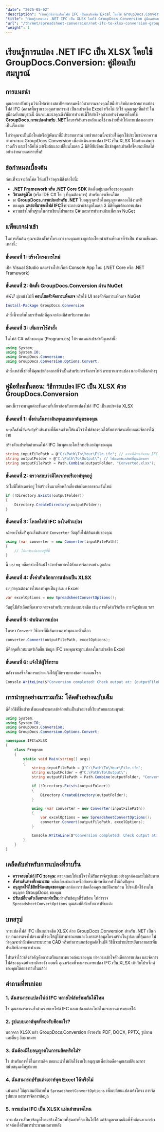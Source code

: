```yaml
---
"date": "2025-05-02"
"description": "เรียนรู้วิธีการแปลงไฟล์ IFC เป็นสเปรดชีต Excel โดยใช้ GroupDocs.Conversion ใน .NET เหมาะสำหรับสถาปนิกและนักพัฒนาที่ต้องการปรับปรุงเวิร์กโฟลว์การวิเคราะห์ข้อมูล"
"title": "เรียนรู้การแปลง .NET IFC เป็น XLSX โดยใช้ GroupDocs.Conversion คู่มือฉบับสมบูรณ์"
"url": "/th/net/spreadsheet-conversion/net-ifc-to-xlsx-conversion-groupdocs/"
"weight": 1
---
```


# เรียนรู้การแปลง .NET IFC เป็น XLSX โดยใช้ GroupDocs.Conversion: คู่มือฉบับสมบูรณ์

## การแนะนำ

คุณอยากปรับปรุงเวิร์กโฟลว์ทางสถาปัตยกรรมหรือวิศวกรรมของคุณให้มีประสิทธิภาพด้วยการแปลงไฟล์ IFC (คลาสพื้นฐานของอุตสาหกรรม) เป็นสเปรดชีต Excel หรือไม่ ถ้าใช่ คุณมาถูกที่แล้ว! ในคู่มือฉบับสมบูรณ์นี้ ฉันจะแนะนำคุณถึงวิธีการทำงานนี้ให้สำเร็จลุล่วงอย่างง่ายดายโดยใช้ **GroupDocs.การแปลงสำหรับ .NET**ไลบรารีอันทรงพลังและใช้งานง่ายที่ทำให้การแปลงเอกสารเป็นเรื่องง่าย

ไม่ว่าคุณจะเป็นมือใหม่หรือผู้พัฒนาที่มีประสบการณ์ บทช่วยสอนนี้จะช่วยให้คุณใช้ประโยชน์จากความสามารถของ GroupDocs.Conversion เพื่อดำเนินการแปลง IFC เป็น XLSX ได้อย่างแม่นยำ รวดเร็ว และเชื่อถือได้ มาเริ่มต้นและเปลี่ยนโมเดล 3 มิติที่ซับซ้อนเป็นข้อมูลสเปรดชีตโดยละเอียดได้อย่างง่ายดายและราบรื่น!


## ข้อกำหนดเบื้องต้น

ก่อนที่จะเจาะลึกโค้ด ให้แน่ใจว่าคุณมีสิ่งต่อไปนี้:

- **.NET Framework หรือ .NET Core SDK** ติดตั้งอยู่บนเครื่องของคุณแล้ว
- **วิชวลสตูดิโอ** (หรือ IDE C# ใด ๆ ที่คุณต้องการ) สำหรับการเขียนโค้ด
- เอ **GroupDocs.การแปลงสำหรับ .NET** ใบอนุญาตหรือใบอนุญาตทดลองใช้งานฟรี
- ของคุณ **แหล่งที่มาของไฟล์ IFC**ซึ่งประกอบด้วยข้อมูลโมเดล 3 มิติที่คุณต้องการแปลง
- ความเข้าใจพื้นฐานในการเขียนโปรแกรม C# และการทำงานกับแพ็กเกจ NuGet


## แพ็คเกจนำเข้า

ในการเริ่มต้น คุณจะต้องตั้งค่าโครงการของคุณอย่างถูกต้องโดยนำเข้าแพ็คเกจที่จำเป็น ทำตามขั้นตอนเหล่านี้:

### ขั้นตอนที่ 1: สร้างโครงการใหม่

เปิด Visual Studio และสร้างโปรเจ็กต์ Console App ใหม่ (.NET Core หรือ .NET Framework)

### ขั้นตอนที่ 2: ติดตั้ง GroupDocs.Conversion ผ่าน NuGet

*ยังไง?* มุ่งหน้าไปที่ **คอนโซลตัวจัดการแพ็คเกจ** หรือใช้ UI ของตัวจัดการแพ็กเกจ NuGet

```powershell
Install-Package GroupDocs.Conversion
```

คำสั่งนี้จะเพิ่มไลบรารีหลักที่คุณจะต้องมีสำหรับการแปลง

### ขั้นตอนที่ 3: เพิ่มการใช้คำสั่ง

ในไฟล์ C# หลักของคุณ (Program.cs) ให้รวมเนมสเปซสำคัญเหล่านี้:

```csharp
using System;
using System.IO;
using GroupDocs.Conversion;
using GroupDocs.Conversion.Options.Convert;
```

คำสั่งเหล่านี้ช่วยให้คุณเข้าถึงคลาสที่จำเป็นสำหรับการจัดการไฟล์ กระบวนการแปลง และตัวเลือกต่างๆ


## คู่มือทีละขั้นตอน: วิธีการแปลง IFC เป็น XLSX ด้วย GroupDocs.Conversion

ตอนนี้เราจะมาดูแต่ละขั้นตอนที่เกี่ยวข้องกับการแปลงไฟล์ IFC เป็นสเปรดชีต XLSX


### ขั้นตอนที่ 1: ตั้งค่าเส้นทางอินพุตและเอาต์พุตของคุณ

*เหตุใดสิ่งนี้จึงสำคัญ?* เส้นทางที่ชัดเจนช่วยให้แน่ใจว่าไฟล์ของคุณได้รับการจัดระเบียบและจัดการได้ง่าย

สร้างตัวแปรเพื่อกำหนดไฟล์ IFC อินพุตและไดเร็กทอรีเอาต์พุตของคุณ

```csharp
string inputFilePath = @"C:\Path\To\Your\File.ifc"; // แทนที่ด้วยเส้นทาง IFC ของคุณ
string outputFolder = @"C:\Path\To\Output\"; // โฟลเดอร์ผลลัพธ์ที่คุณต้องการ
string outputFilePath = Path.Combine(outputFolder, "Converted.xlsx");
```

### ขั้นตอนที่ 2: ตรวจสอบว่ามีไดเรกทอรีเอาต์พุตอยู่

ถ้าไม่มีโฟลเดอร์อยู่ ให้สร้างขึ้นมาเพื่อหลีกเลี่ยงข้อผิดพลาดขณะรันไทม์

```csharp
if (!Directory.Exists(outputFolder))
{
    Directory.CreateDirectory(outputFolder);
}
```

### ขั้นตอนที่ 3: โหลดไฟล์ IFC ลงในตัวแปลง

*เกิดอะไรขึ้น?* คุณเริ่มต้นการ `Converter` วัตถุกับไฟล์ต้นฉบับของคุณ

```csharp
using (var converter = new Converter(inputFilePath))
{
    // โค้ดการแปลงจะอยู่ที่นี่
}
```

นี้ `using` บล็อคช่วยให้แน่ใจว่าทรัพยากรได้รับการจัดการอย่างถูกต้อง

### ขั้นตอนที่ 4: ตั้งค่าตัวเลือกการแปลงเป็น XLSX

ระบุว่าคุณต้องการให้เอาท์พุตเป็นรูปแบบ Excel

```csharp
var excelOptions = new SpreadsheetConvertOptions();
```

วัตถุนี้มีตัวเลือกที่เฉพาะเจาะจงสำหรับการแปลงสเปรดชีต เช่น การตั้งค่าเวิร์กชีต การจัดรูปแบบ ฯลฯ

### ขั้นตอนที่ 5: ดำเนินการแปลง

โทรหา `Convert` วิธีการที่มีเส้นทางเอาท์พุตและตัวเลือก

```csharp
converter.Convert(outputFilePath, excelOptions);
```

นี่คือจุดที่เวทมนตร์เกิดขึ้น ข้อมูล IFC ของคุณจะถูกแปลลงในสเปรดชีต Excel

### ขั้นตอนที่ 6: แจ้งให้ผู้ใช้ทราบ

หลังจากเสร็จสิ้นการแปลงแจ้งให้ผู้ใช้ทราบทางข้อความคอนโซล

```csharp
Console.WriteLine($"Conversion completed! Check output at: {outputFilePath}");
```


## การนำทุกอย่างมารวมกัน: โค้ดตัวอย่างฉบับเต็ม

นี่คือวิธีที่ชิ้นส่วนทั้งหมดประกอบเข้าด้วยกันเป็นตัวอย่างที่เรียบร้อยและสมบูรณ์:

```csharp
using System;
using System.IO;
using GroupDocs.Conversion;
using GroupDocs.Conversion.Options.Convert;

namespace IFCtoXLSX
{
    class Program
    {
        static void Main(string[] args)
        {
            string inputFilePath = @"C:\Path\To\Your\File.ifc";
            string outputFolder = @"C:\Path\To\Output\";
            string outputFilePath = Path.Combine(outputFolder, "Converted.xlsx");

            if (!Directory.Exists(outputFolder))
            {
                Directory.CreateDirectory(outputFolder);
            }

            using (var converter = new Converter(inputFilePath))
            {
                var excelOptions = new SpreadsheetConvertOptions();
                converter.Convert(outputFilePath, excelOptions);
            }

            Console.WriteLine($"Conversion completed! Check output at: {outputFilePath}");
        }
    }
}
```


## เคล็ดลับสำหรับการแปลงที่ราบรื่น

- **ตรวจสอบไฟล์ IFC ของคุณ**: ตรวจสอบให้แน่ใจว่าได้รับการจัดรูปแบบอย่างถูกต้องและไม่เสียหาย
- **ตั้งค่าเส้นทางที่เหมาะสม**: หลีกเลี่ยงช่องว่างหรืออักขระพิเศษที่อาจทำให้เกิดปัญหา
- **อนุญาตให้ใช้สิทธิ์ห้องสมุดของคุณ**หากต้องการปลดล็อคคุณสมบัติครบถ้วน โปรดเปิดใช้งานใบอนุญาต GroupDocs ของคุณ
- **ปรับเปลี่ยนตัวเลือกหากจำเป็น**:สำหรับข้อมูลที่ซับซ้อน ให้สำรวจ `SpreadsheetConvertOptions` คุณสมบัติสำหรับการปรับแต่ง


## บทสรุป

การแปลงไฟล์ IFC เป็นสเปรดชีต XLSX ด้วย GroupDocs.Conversion สำหรับ .NET เป็นกระบวนการตรงไปตรงมาที่ช่วยให้ผู้ใช้สามารถแยกและวิเคราะห์ข้อมูลโครงสร้างในรูปแบบที่คุ้นเคย ไม่ว่าคุณจะกำลังพัฒนาระบบรวม CAD หรือทำการแยกข้อมูลอัตโนมัติ วิธีนี้จะช่วยประหยัดเวลาและเพิ่มประสิทธิภาพการทำงาน

โปรดจำไว้ว่าสิ่งสำคัญคือการเตรียมสภาพแวดล้อมของคุณ ทำความเข้าใจตัวเลือกการแปลง และจัดการไฟล์ของคุณอย่างระมัดระวัง ตอนนี้ คุณพร้อมที่จะผสานการแปลง IFC เป็น XLSX เข้ากับโปรเจ็กต์ของคุณได้อย่างราบรื่นแล้ว!

## คำถามที่พบบ่อย

### 1. ฉันสามารถแปลงไฟล์ IFC หลายไฟล์พร้อมกันได้ไหม

ใช่ คุณสามารถวนซ้ำผ่านรายการไฟล์ IFC และแปลงแต่ละไฟล์ในกระบวนการแบตช์ได้

### 2. รูปแบบเอาต์พุตที่รองรับคืออะไร?

นอกจาก XLSX แล้ว GroupDocs.Conversion ยังรองรับ PDF, DOCX, PPTX, รูปภาพ และอื่นๆ อีกมากมาย

### 3. ฉันต้องมีใบอนุญาตในการผลิตหรือไม่?

ใช่ สำหรับการใช้ในการผลิต ขอแนะนำให้เปิดใช้งานใบอนุญาตเพื่อปลดล็อคคุณสมบัติและการสนับสนุนเต็มรูปแบบ

### 4. ฉันสามารถปรับแต่งเอาท์พุต Excel ได้หรือไม่

แน่นอน! ใช้คุณสมบัติภายใน `SpreadsheetConvertOptions` เพื่อเปลี่ยนแปลงเค้าโครง การจัดรูปแบบ และการจัดการข้อมูล

### 5. การแปลง IFC เป็น XLSX แม่นยำขนาดไหน

การแปลงจะรักษาข้อมูลโครงสร้างไว้มากที่สุดเท่าที่จะเป็นไปได้ แต่ข้อมูลเรขาคณิตที่ซับซ้อนบางอย่างอาจต้องได้รับการประมวลผลภายหลัง